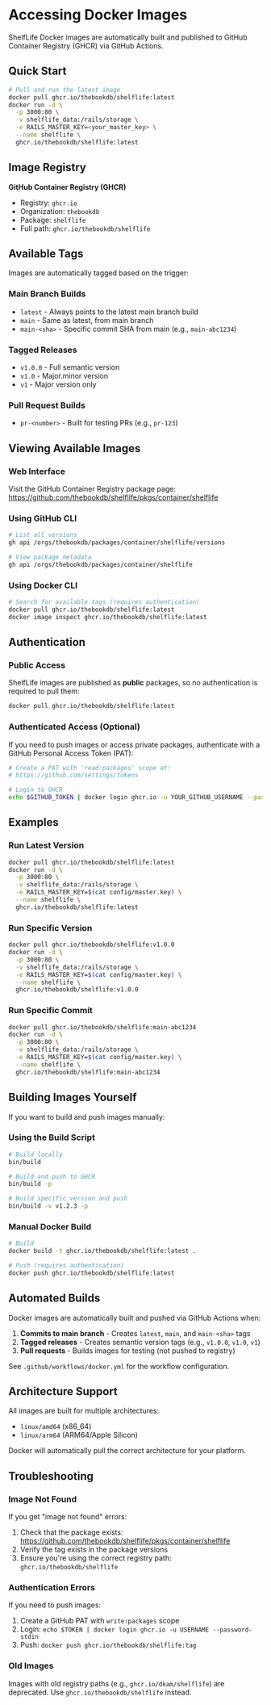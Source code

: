 # Accessing Docker Images

ShelfLife Docker images are automatically built and published to GitHub Container Registry (GHCR) via GitHub Actions.

## Quick Start

```bash
# Pull and run the latest image
docker pull ghcr.io/thebookdb/shelflife:latest
docker run -d \
  -p 3000:80 \
  -v shelflife_data:/rails/storage \
  -e RAILS_MASTER_KEY=<your_master_key> \
  --name shelflife \
  ghcr.io/thebookdb/shelflife:latest
```

## Image Registry

**GitHub Container Registry (GHCR)**
- Registry: `ghcr.io`
- Organization: `thebookdb`
- Package: `shelflife`
- Full path: `ghcr.io/thebookdb/shelflife`

## Available Tags

Images are automatically tagged based on the trigger:

### Main Branch Builds
- `latest` - Always points to the latest main branch build
- `main` - Same as latest, from main branch
- `main-<sha>` - Specific commit SHA from main (e.g., `main-abc1234`)

### Tagged Releases
- `v1.0.0` - Full semantic version
- `v1.0` - Major.minor version
- `v1` - Major version only

### Pull Request Builds
- `pr-<number>` - Built for testing PRs (e.g., `pr-123`)

## Viewing Available Images

### Web Interface
Visit the GitHub Container Registry package page:
https://github.com/thebookdb/shelflife/pkgs/container/shelflife

### Using GitHub CLI
```bash
# List all versions
gh api /orgs/thebookdb/packages/container/shelflife/versions

# View package metadata
gh api /orgs/thebookdb/packages/container/shelflife
```

### Using Docker CLI
```bash
# Search for available tags (requires authentication)
docker pull ghcr.io/thebookdb/shelflife:latest
docker image inspect ghcr.io/thebookdb/shelflife:latest
```

## Authentication

### Public Access
ShelfLife images are published as **public** packages, so no authentication is required to pull them:

```bash
docker pull ghcr.io/thebookdb/shelflife:latest
```

### Authenticated Access (Optional)
If you need to push images or access private packages, authenticate with a GitHub Personal Access Token (PAT):

```bash
# Create a PAT with 'read:packages' scope at:
# https://github.com/settings/tokens

# Login to GHCR
echo $GITHUB_TOKEN | docker login ghcr.io -u YOUR_GITHUB_USERNAME --password-stdin
```

## Examples

### Run Latest Version
```bash
docker pull ghcr.io/thebookdb/shelflife:latest
docker run -d \
  -p 3000:80 \
  -v shelflife_data:/rails/storage \
  -e RAILS_MASTER_KEY=$(cat config/master.key) \
  --name shelflife \
  ghcr.io/thebookdb/shelflife:latest
```

### Run Specific Version
```bash
docker pull ghcr.io/thebookdb/shelflife:v1.0.0
docker run -d \
  -p 3000:80 \
  -v shelflife_data:/rails/storage \
  -e RAILS_MASTER_KEY=$(cat config/master.key) \
  --name shelflife \
  ghcr.io/thebookdb/shelflife:v1.0.0
```

### Run Specific Commit
```bash
docker pull ghcr.io/thebookdb/shelflife:main-abc1234
docker run -d \
  -p 3000:80 \
  -v shelflife_data:/rails/storage \
  -e RAILS_MASTER_KEY=$(cat config/master.key) \
  --name shelflife \
  ghcr.io/thebookdb/shelflife:main-abc1234
```

## Building Images Yourself

If you want to build and push images manually:

### Using the Build Script
```bash
# Build locally
bin/build

# Build and push to GHCR
bin/build -p

# Build specific version and push
bin/build -v v1.2.3 -p
```

### Manual Docker Build
```bash
# Build
docker build -t ghcr.io/thebookdb/shelflife:latest .

# Push (requires authentication)
docker push ghcr.io/thebookdb/shelflife:latest
```

## Automated Builds

Docker images are automatically built and pushed via GitHub Actions when:

1. **Commits to main branch** - Creates `latest`, `main`, and `main-<sha>` tags
2. **Tagged releases** - Creates semantic version tags (e.g., `v1.0.0`, `v1.0`, `v1`)
3. **Pull requests** - Builds images for testing (not pushed to registry)

See `.github/workflows/docker.yml` for the workflow configuration.

## Architecture Support

All images are built for multiple architectures:
- `linux/amd64` (x86_64)
- `linux/arm64` (ARM64/Apple Silicon)

Docker will automatically pull the correct architecture for your platform.

## Troubleshooting

### Image Not Found
If you get "image not found" errors:

1. Check that the package exists: https://github.com/thebookdb/shelflife/pkgs/container/shelflife
2. Verify the tag exists in the package versions
3. Ensure you're using the correct registry path: `ghcr.io/thebookdb/shelflife`

### Authentication Errors
If you need to push images:

1. Create a GitHub PAT with `write:packages` scope
2. Login: `echo $TOKEN | docker login ghcr.io -u USERNAME --password-stdin`
3. Push: `docker push ghcr.io/thebookdb/shelflife:tag`

### Old Images
Images with old registry paths (e.g., `ghcr.io/dkam/shelflife`) are deprecated. Use `ghcr.io/thebookdb/shelflife` instead.
